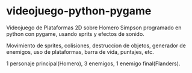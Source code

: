 # videojuego-python-pygame

Videojuego de Plataformas 2D sobre Homero Simpson programado en python con pygame, usando sprits y efectos de sonido.

Movimiento de sprites, colisiones, destruccion de objetos, generador de enemigos, uso de plataformas, barra de vida, puntajes, etc.

1 personaje principal(Homero), 3 enemigos, 1 enemigo final(Flanders).
